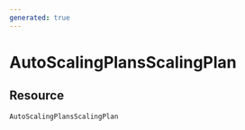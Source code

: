 ```yaml
---
generated: true
---
```


# AutoScalingPlansScalingPlan


## Resource

```text
AutoScalingPlansScalingPlan
```



